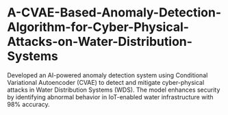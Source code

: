 # A-CVAE-Based-Anomaly-Detection-Algorithm-for-Cyber-Physical-Attacks-on-Water-Distribution-Systems
Developed an AI-powered anomaly detection system using Conditional Variational Autoencoder (CVAE) to detect and mitigate cyber-physical attacks in Water Distribution Systems (WDS). The model enhances security by identifying abnormal behavior in IoT-enabled water infrastructure with 98% accuracy.
